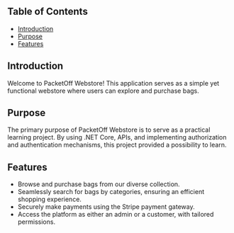 ## Table of Contents

- [Introduction](#introduction)
- [Purpose](#purpose)
- [Features](#features)

## Introduction

Welcome to PacketOff Webstore! This application serves as a simple yet functional webstore where users can explore and purchase bags.

## Purpose

The primary purpose of PacketOff Webstore is to serve as a practical learning project. By using .NET Core, APIs, and implementing authorization and authentication mechanisms, this project provided a possibility to learn.

## Features

- Browse and purchase bags from our diverse collection.
- Seamlessly search for bags by categories, ensuring an efficient shopping experience.
- Securely make payments using the Stripe payment gateway.
- Access the platform as either an admin or a customer, with tailored permissions.

